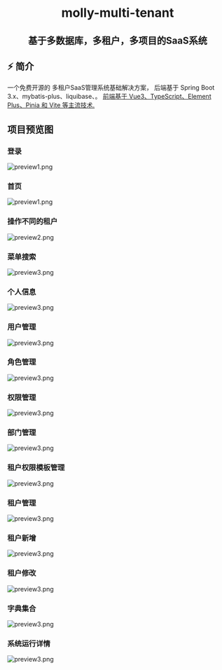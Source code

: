 <div align="center">
  <h1>molly-multi-tenant</h1>
  <h2>基于多数据库，多租户，多项目的SaaS系统</h2>
</div>

## ⚡ 简介

一个免费开源的 多租户SaaS管理系统基础解决方案，
后端基于 Spring Boot 3.x、mybatis-plus、liquibase、。
[前端基于 Vue3、TypeScript、Element Plus、Pinia 和 Vite 等主流技术.](https://github.com/un-pany/v3-admin-vite)

## 项目预览图

### 登录
![preview1.png](./docs/login.png)

### 首页
![preview1.png](./docs/1.png)

### 操作不同的租户
![preview2.png](./docs/2.png)

### 菜单搜索
![preview3.png](./docs/3.png)

### 个人信息
![preview3.png](./docs/4.png)

### 用户管理
![preview3.png](./docs/5.png)

### 角色管理
![preview3.png](./docs/6.png)

### 权限管理
![preview3.png](./docs/7.png)

### 部门管理
![preview3.png](./docs/8.png)

### 租户权限模板管理
![preview3.png](./docs/9.png)

### 租户管理
![preview3.png](./docs/10.png)

### 租户新增
![preview3.png](./docs/11.png)

### 租户修改
![preview3.png](./docs/12.png)

### 字典集合
![preview3.png](./docs/13.png)

### 系统运行详情
![preview3.png](./docs/14.png)


